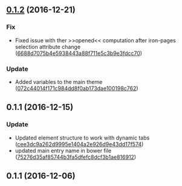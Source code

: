 <a name="0.1.2"></a>
## [0.1.2](https://github.com/advanced-rest-client/raml-body-editor-panel/compare/0.1.1...v0.1.2) (2016-12-21)


### Fix

* Fixed issue with ther >>opened<< computation after iron-pages selection attribute change ([6688d7075b4e5938443a88f711e5c3b9e3fdcc70](https://github.com/advanced-rest-client/raml-body-editor-panel/commit/6688d7075b4e5938443a88f711e5c3b9e3fdcc70))

### Update

* Added variables to the main theme ([072c44014f171c984dd8f0ab173dae100198c762](https://github.com/advanced-rest-client/raml-body-editor-panel/commit/072c44014f171c984dd8f0ab173dae100198c762))



<a name="0.1.1"></a>
## 0.1.1 (2016-12-15)


### Update

* Updated element structure to work with dynamic tabs ([cee3dc9a262d9995e1404a2e926d9e43dd17f574](https://github.com/advanced-rest-client/raml-body-editor-panel/commit/cee3dc9a262d9995e1404a2e926d9e43dd17f574))
* updated main entry name in bower file ([75276d35af85744b3fa5dfefc8dcf3b1ae816912](https://github.com/advanced-rest-client/raml-body-editor-panel/commit/75276d35af85744b3fa5dfefc8dcf3b1ae816912))



<a name="0.1.1"></a>
## 0.1.1 (2016-12-06)




